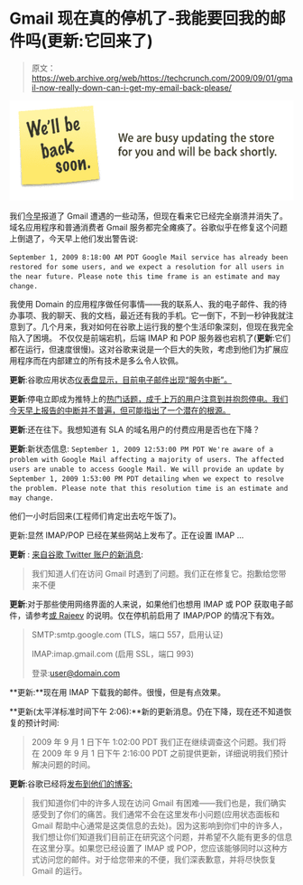 # Gmail 现在真的停机了-我能要回我的邮件吗(更新:它回来了)

> 原文：<https://web.archive.org/web/https://techcrunch.com/2009/09/01/gmail-now-really-down-can-i-get-my-email-back-please/>

![picture-3](img/4e1f95ae627a39f87a44f9e946a50576.png "picture-3")

我们[今早](https://web.archive.org/web/20230214102102/https://techcrunch.com/2009/09/01/gmail-hitting-some-turbulence/)报道了 Gmail 遭遇的一些动荡，但现在看来它已经完全崩溃并消失了。域名应用程序和普通消费者 Gmail 服务都完全瘫痪了。谷歌似乎在修复这个问题上倒退了，今天早上他们发出警告说:

`September 1, 2009 8:18:00 AM PDT
Google Mail service has already been restored for some users, and we expect a resolution for all users in the near future. Please note this time frame is an estimate and may change.`

我使用 Domain 的应用程序做任何事情——我的联系人、我的电子邮件、我的待办事项、我的聊天、我的文档，最近还有我的手机。它一倒下，不到一秒钟我就注意到了。几个月来，我对如何在谷歌上运行我的整个生活印象深刻，但现在我完全陷入了困境。
 不仅仅是前端宕机，后端 IMAP 和 POP 服务器也宕机了(**更新**:它们都在运行，但速度很慢)。这对谷歌来说是一个巨大的失败，考虑到他们为扩展应用程序而在内部建立的所有技术是多么令人钦佩。

**更新**:谷歌应用状态[仪表盘显示，目前电子邮件出现“服务中断”。](https://web.archive.org/web/20230214102102/http://www.google.com/appsstatus#di=1&hl=en)

**更新**:停电立即成为推特上的[热门话题，成千上万的用户注意到并抱怨停电。我们今天早上报告的中断并不普遍，但可能指出了一个潜在的根源。](https://web.archive.org/web/20230214102102/http://search.twitter.com/search?q=gmail)

**更新**:还在往下。我想知道有 SLA 的域名用户的付费应用是否也在下降？

**更新**:新状态信息:
 `September 1, 2009 12:53:00 PM PDT
We're aware of a problem with Google Mail affecting a majority of users. The affected users are unable to access Google Mail. We will provide an update by September 1, 2009 1:53:00 PM PDT detailing when we expect to resolve the problem. Please note that this resolution time is an estimate and may change.`

他们一小时后回来(工程师们肯定出去吃午饭了)。

更新:显然 IMAP/POP 已经在某些网站上发布了。正在设置 IMAP …

**更新** : [来自谷歌 Twitter 账户的新消息](https://web.archive.org/web/20230214102102/http://twitter.com/google/status/3695795937):

> 我们知道人们在访问 Gmail 时遇到了问题。我们正在修复它。抱歉给您带来不便

**更新**:对于那些使用网络界面的人来说，如果他们也想用 IMAP 或 POP 获取电子邮件，请参考[或 Rajeev](https://web.archive.org/web/20230214102102/https://techcrunch.com/2009/09/01/gmail-now-really-down-can-i-get-my-email-back-please/#comment-2961079) 的说明。仅在停机前启用了 IMAP/POP 的情况下有效。

> SMTP:smtp.google.com
> (TLS，端口 557，启用认证)
> 
> IMAP:imap.gmail.com
> (启用 SSL，端口 993)
> 
> 登录:user@domain.com

**更新:**现在用 IMAP 下载我的邮件。很慢，但是有点效果。

**更新(太平洋标准时间下午 2:06):**新的更新消息。仍在下降，现在还不知道恢复的预计时间:

> 2009 年 9 月 1 日下午 1:02:00 PDT
> 我们正在继续调查这个问题。我们将在 2009 年 9 月 1 日下午 2:16:00 PDT 之前提供更新，详细说明我们预计解决问题的时间。

**更新**:谷歌已经将[发布到他们的博客:](https://web.archive.org/web/20230214102102/http://gmailblog.blogspot.com/2009/09/todays-gmail-problems.html)

> 我们知道你们中的许多人现在访问 Gmail 有困难——我们也是，我们确实感受到了你们的痛苦。我们通常不会在这里发布小问题(应用状态面板和 Gmail 帮助中心通常是这类信息的去处)。因为这影响到你们中的许多人，我们想让你们知道我们目前正在研究这个问题，并希望不久能有更多的信息在这里分享。如果您已经设置了 IMAP 或 POP，您应该能够同时以这种方式访问您的邮件。对于给您带来的不便，我们深表歉意，并将尽快恢复 Gmail 的运行。
